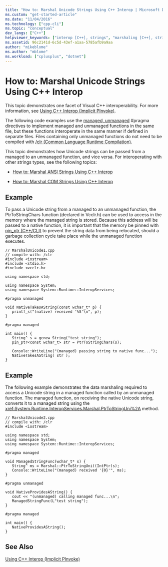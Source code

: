 ```yaml
---
title: "How to: Marshal Unicode Strings Using C++ Interop | Microsoft Docs"
ms.custom: "get-started-article"
ms.date: "11/04/2016"
ms.technology: ["cpp-cli"]
ms.topic: "conceptual"
dev_langs: ["C++"]
helpviewer_keywords: ["interop [C++], strings", "marshaling [C++], strings", "C++ Interop, strings", "data marshaling [C++], strings", "Unicode, marshaling strings"]
ms.assetid: 96c2141d-6c5d-43ef-a1aa-5785afb9a9aa
author: "mikeblome"
ms.author: "mblome"
ms.workload: ["cplusplus", "dotnet"]
---
```

# How to: Marshal Unicode Strings Using C++ Interop

This topic demonstrates one facet of Visual C++ interoperability. For more information, see [Using C++ Interop (Implicit PInvoke)](../dotnet/using-cpp-interop-implicit-pinvoke.md).

The following code examples use the [managed, unmanaged](../preprocessor/managed-unmanaged.md) #pragma directives to implement managed and unmanaged functions in the same file, but these functions interoperate in the same manner if defined in separate files. Files containing only unmanaged functions do not need to be compiled with [/clr (Common Language Runtime Compilation)](../build/reference/clr-common-language-runtime-compilation.md).

This topic demonstrates how Unicode strings can be passed from a managed to an unmanaged function, and vice versa. For interoperating with other strings types, see the following topics:

- [How to: Marshal ANSI Strings Using C++ Interop](../dotnet/how-to-marshal-ansi-strings-using-cpp-interop.md)

- [How to: Marshal COM Strings Using C++ Interop](../dotnet/how-to-marshal-com-strings-using-cpp-interop.md)

## Example

To pass a Unicode string from a managed to an unmanaged function, the PtrToStringChars function (declared in Vcclr.h) can be used to access in the memory where the managed string is stored. Because this address will be passed to a native function, it is important that the memory be pinned with [pin_ptr (C++/CLI)](../windows/pin-ptr-cpp-cli.md) to prevent the string data from being relocated, should a garbage collection cycle take place while the unmanaged function executes.

```
// MarshalUnicode1.cpp
// compile with: /clr
#include <iostream>
#include <stdio.h>
#include <vcclr.h>

using namespace std;

using namespace System;
using namespace System::Runtime::InteropServices;

#pragma unmanaged

void NativeTakesAString(const wchar_t* p) {
   printf_s("(native) received '%S'\n", p);
}

#pragma managed

int main() {
   String^ s = gcnew String("test string");
   pin_ptr<const wchar_t> str = PtrToStringChars(s);

   Console::WriteLine("(managed) passing string to native func...");
   NativeTakesAString( str );
}
```

## Example

The following example demonstrates the data marshaling required to access a Unicode string in a managed function called by an unmanaged function. The managed function, on receiving the native Unicode string, converts it to a managed string using the <xref:System.Runtime.InteropServices.Marshal.PtrToStringUni%2A> method.

```
// MarshalUnicode2.cpp
// compile with: /clr
#include <iostream>

using namespace std;
using namespace System;
using namespace System::Runtime::InteropServices;

#pragma managed

void ManagedStringFunc(wchar_t* s) {
   String^ ms = Marshal::PtrToStringUni((IntPtr)s);
   Console::WriteLine("(managed) received '{0}'", ms);
}

#pragma unmanaged

void NativeProvidesAString() {
   cout << "(unmanaged) calling managed func...\n";
   ManagedStringFunc(L"test string");
}

#pragma managed

int main() {
   NativeProvidesAString();
}
```

## See Also

[Using C++ Interop (Implicit PInvoke)](../dotnet/using-cpp-interop-implicit-pinvoke.md)